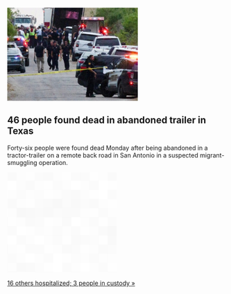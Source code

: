
![46 people found dead in abandoned trailer in Texas](./20220628115913.png)
## 46 people found dead in abandoned trailer in Texas

Forty-six people were found dead Monday after being abandoned in a tractor-trailer on a remote back road in San Antonio in a suspected migrant-smuggling operation.

![pic](../square_bg.png)

[16 others hospitalized; 3 people in custody »](https://www.yahoo.com/news/ap-source-least-40-found-015031656.html)
